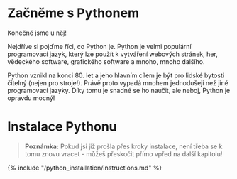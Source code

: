 # Začněme s Pythonem

Konečně jsme u něj!

Nejdříve si pojďme říci, co Python je. Python je velmi populární programovací jazyk, který lze použít k vytváření webových stránek, her, vědeckého software, grafického software a mnoho, mnoho dalšího.

Python vznikl na konci 80. let a jeho hlavním cílem je být pro lidské bytosti čitelný (nejen pro stroje!). Právě proto vypadá mnohem jednodušeji než jiné programovací jazyky. Díky tomu je snadné se ho naučit, ale neboj, Python je opravdu mocný!

# Instalace Pythonu

> **Poznámka:** Pokud jsi již prošla přes kroky instalace, není třeba se k tomu znovu vracet - můžeš přeskočit přímo vpřed na další kapitolu!

{% include "/python_installation/instructions.md" %}
